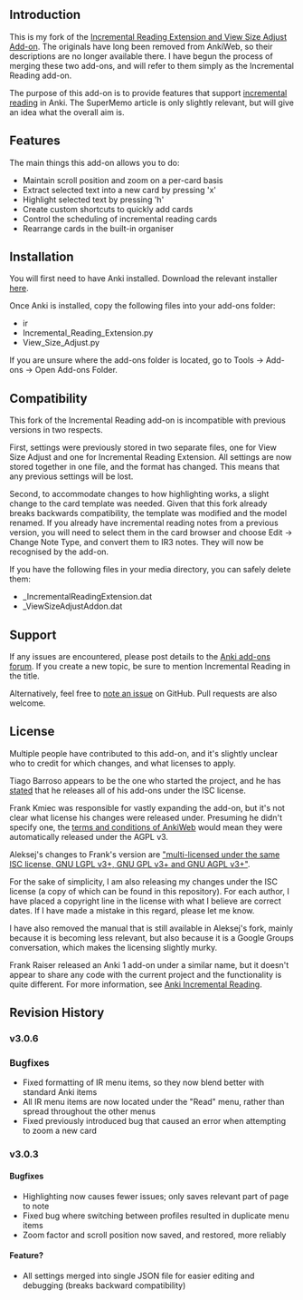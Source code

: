 ## Introduction

This is my fork of the [Incremental Reading Extension and View Size Adjust Add-on](https://github.com/aleksejrs/anki-2.0-vsa-and-ire). The originals have long been removed from AnkiWeb, so their descriptions are no longer available there. I have begun the process of merging these two add-ons, and will refer to them simply as the Incremental Reading add-on.

The purpose of this add-on is to provide features that support [incremental reading](http://www.supermemo.com/help/read.htm) in Anki. The SuperMemo article is only slightly relevant, but will give an idea what the overall aim is.

## Features

The main things this add-on allows you to do:

* Maintain scroll position and zoom on a per-card basis
* Extract selected text into a new card by pressing 'x'
* Highlight selected text by pressing 'h'
* Create custom shortcuts to quickly add cards
* Control the scheduling of incremental reading cards
* Rearrange cards in the built-in organiser

## Installation

You will first need to have Anki installed. Download the relevant installer [here](http://ankisrs.net).

Once Anki is installed, copy the following files into your add-ons folder:

* ir
* Incremental\_Reading\_Extension.py
* View\_Size\_Adjust.py

If you are unsure where the add-ons folder is located, go to Tools -> Add-ons -> Open Add-ons Folder.

## Compatibility

This fork of the Incremental Reading add-on is incompatible with previous versions in two respects.

First, settings were previously stored in two separate files, one for View Size Adjust and one for Incremental Reading Extension. All settings are now stored together in one file, and the format has changed. This means that any previous settings will be lost.

Second, to accommodate changes to how highlighting works, a slight change to the card template was needed. Given that this fork already breaks backwards compatibility, the template was modified and the model renamed. If you already have incremental reading notes from a previous version, you will need to select them in the card browser and choose Edit -> Change Note Type, and convert them to IR3 notes. They will now be recognised by the add-on.

If you have the following files in your media directory, you can safely delete them:

* \_IncrementalReadingExtension.dat
* \_ViewSizeAdjustAddon.dat

## Support

If any issues are encountered, please post details to the [Anki add-ons forum](https://anki.tenderapp.com/discussions/add-ons). If you create a new topic, be sure to mention Incremental Reading in the title.

Alternatively, feel free to [note an issue](https://github.com/luoliyan/incremental-reading-for-anki/issues) on GitHub. Pull requests are also welcome.

## License

Multiple people have contributed to this add-on, and it's slightly unclear who to credit for which changes, and what licenses to apply.

Tiago Barroso appears to be the one who started the project, and he has [stated](https://groups.google.com/d/msg/anki-addons/xibqDVFqQwQ/-qpxKvxurPMJ) that he releases all of his add-ons under the ISC license.

Frank Kmiec was responsible for vastly expanding the add-on, but it's not clear what license his changes were released under. Presuming he didn't specify one, the [terms and conditions of AnkiWeb](https://ankiweb.net/account/terms) would mean they were automatically released under the AGPL v3.

Aleksej's changes to Frank's version are ["multi-licensed under the same ISC license, GNU LGPL v3+, GNU GPL v3+ and GNU AGPL v3+"](https://github.com/aleksejrs/anki-2.0-vsa-and-ire).

For the sake of simplicity, I am also releasing my changes under the ISC license (a copy of which can be found in this repository). For each author, I have placed a copyright line in the license with what I believe are correct dates. If I have made a mistake in this regard, please let me know.

I have also removed the manual that is still available in Aleksej's fork, mainly because it is becoming less relevant, but also because it is a Google Groups conversation, which makes the licensing slightly murky.

Frank Raiser released an Anki 1 add-on under a similar name, but it doesn't appear to share any code with the current project and the functionality is quite different. For more information, see [Anki Incremental Reading](http://frankraiser.de/drupal/AnkiIR).

## Revision History

### v3.0.6

### Bugfixes

* Fixed formatting of IR menu items, so they now blend better with standard Anki items
* All IR menu items are now located under the "Read" menu, rather than spread throughout the other menus
* Fixed previously introduced bug that caused an error when attempting to zoom a new card

### v3.0.3

#### Bugfixes

* Highlighting now causes fewer issues; only saves relevant part of page to note
* Fixed bug where switching between profiles resulted in duplicate menu items
* Zoom factor and scroll position now saved, and restored, more reliably

#### Feature?

* All settings merged into single JSON file for easier editing and debugging (breaks backward compatibility)
